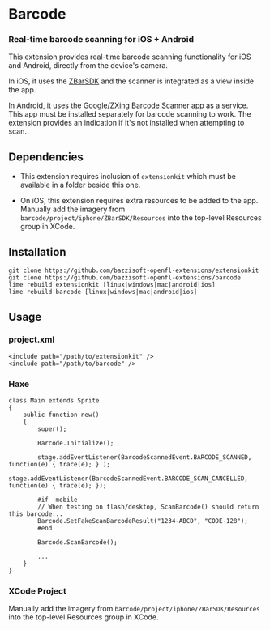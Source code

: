 Barcode
=======

### Real-time barcode scanning for iOS + Android

This extension provides real-time barcode scanning functionality for iOS and Android, 
directly from the device's camera.

In iOS, it uses the [ZBarSDK](http://zbar.sourceforge.net/iphone/) and the scanner is
integrated as a view inside the app.

In Android, it uses the [Google/ZXing Barcode Scanner](https://play.google.com/store/apps/details?id=com.google.zxing.client.android) app as a service. This app
must be installed separately for barcode scanning to work. The extension provides
an indication if it's not installed when attempting to scan.


Dependencies
------------

- This extension requires inclusion of `extensionkit` which must be available in a folder
  beside this one.
  
- On iOS, this extension requires extra resources to be added to the app. Manually add the imagery from
  `barcode/project/iphone/ZBarSDK/Resources` into the top-level Resources group in XCode.

  
Installation
------------

    git clone https://github.com/bazzisoft-openfl-extensions/extensionkit
    git clone https://github.com/bazzisoft-openfl-extensions/barcode
    lime rebuild extensionkit [linux|windows|mac|android|ios]
    lime rebuild barcode [linux|windows|mac|android|ios]


Usage
-----

### project.xml

    <include path="/path/to/extensionkit" />
    <include path="/path/to/barcode" />


### Haxe
    
    class Main extends Sprite
    {
    	public function new()
        {
    		super();

            Barcode.Initialize();

            stage.addEventListener(BarcodeScannedEvent.BARCODE_SCANNED, function(e) { trace(e); } );
            stage.addEventListener(BarcodeScannedEvent.BARCODE_SCAN_CANCELLED, function(e) { trace(e); });
    
            #if !mobile
            // When testing on flash/desktop, ScanBarcode() should return this barcode...
            Barcode.SetFakeScanBarcodeResult("1234-ABCD", "CODE-128");
            #end

            Barcode.ScanBarcode();

            ...
        }
    }


### XCode Project

Manually add the imagery from `barcode/project/iphone/ZBarSDK/Resources` 
into the top-level Resources group in XCode.
